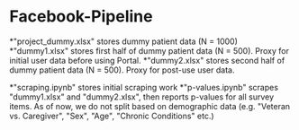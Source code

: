 # Facebook-Pipeline

*"project_dummy.xlsx" stores dummy patient data (N = 1000)
*"dummy1.xlsx" stores first half of dummy patient data (N = 500). Proxy for initial user data before using Portal.
*"dummy2.xlsx" stores second half of dummy patient data (N = 500). Proxy for post-use user data.

*"scraping.ipynb" stores initial scraping work
*"p-values.ipynb" scrapes "dummy1.xlsx" and "dummy2.xlsx", then reports p-values for all survey items. As of now, we do not split based on demographic data (e.g. "Veteran vs. Caregiver", "Sex", "Age", "Chronic Conditions" etc.)